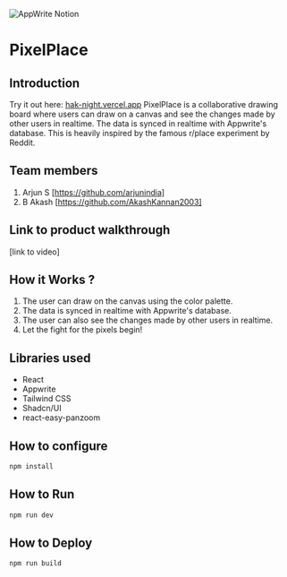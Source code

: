![AppWrite Notion](https://github.com/TH-Activities/saturday-hack-night-template/assets/64391274/a2cc61ac-e96d-43bb-b578-d2a2a58588fc)

# PixelPlace

## Introduction

Try it out here: [hak-night.vercel.app](https://hak-night.vercel.app/)
PixelPlace is a collaborative drawing board where users can draw on a canvas and see the changes made by other users in realtime. The data is synced in realtime with Appwrite's database.
This is heavily inspired by the famous r/place experiment by Reddit.

## Team members

1. Arjun S [https://github.com/arjunindia]
2. B Akash [https://github.com/AkashKannan2003]

## Link to product walkthrough

[link to video]

## How it Works ?

1. The user can draw on the canvas using the color palette.
2. The data is synced in realtime with Appwrite's database.
3. The user can also see the changes made by other users in realtime.
4. Let the fight for the pixels begin!

## Libraries used

- React
- Appwrite
- Tailwind CSS
- Shadcn/UI
- react-easy-panzoom

## How to configure

```bash
npm install
```

## How to Run

```bash
npm run dev
```

## How to Deploy

```bash
npm run build
```
